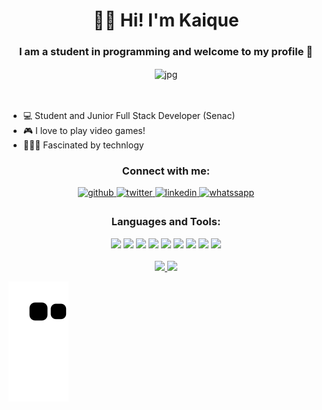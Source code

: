 
<h1 align="center">👋🏻 Hi! I'm Kaique</h1>
<h3 align="center">I am a student in programming and welcome to my profile 🤗</h3>

<div align="center">
<img align="center" alt="jpg" width="250px" src="https://media.giphy.com/media/2IudUHdI075HL02Pkk/giphy.gif" />
</div>
<br>
<br>

<ul>
<li>💻 Student and Junior Full Stack Developer (Senac) </li>
<li>🎮 I love to play video games! </li>
<li>👨🏻‍💻 Fascinated by technlogy </li>
</ul>

<h3 align="center">Connect with me:</h3>
<div align="center">
    <a href="https://github.com/KaiqueGSilva" target="_blank">
    <img src=https://img.shields.io/badge/github-%2324292e.svg?&style=for-the-badge&logo=github&logoColor=white alt=github style="margin-bottom: 5px;" />
    </a>
    <a href="https://twitter.com/askt4z" target="_blank">
    <img src=https://img.shields.io/badge/twitter-%2300acee.svg?&style=for-the-badge&logo=twitter&logoColor=white alt=twitter style="margin-bottom: 5px;" />
    </a>
    <a href="https://www.linkedin.com/in/kaique-gon%C3%A7alves-0686a6231/" target="_blank">
    <img src=https://img.shields.io/badge/linkedin-%231E77B5.svg?&style=for-the-badge&logo=linkedin&logoColor=white alt=linkedin style="margin-bottom: 5px;" />
    </a>
    <a href="https://wa.me/5511959460001" target="_blank">
    <img src=https://img.shields.io/badge/WhatsApp-25D366?style=for-the-badge&logo=whatsapp&logoColor=white alt=whatssapp style="margin-bottom: 5px;" />
    </a>  
</div>

<h3 align="center">Languages and Tools:</h3>

<div align="center" >
<img height="30" src="https://img.shields.io/badge/HTML5-E34F26?style=for-the-badge&logo=html5&logoColor=white"> <img height="30" src="https://img.shields.io/badge/CSS3-1572B6?style=for-the-badge&logo=css3&logoColor=white"> <img height="30" src="https://img.shields.io/badge/JavaScript-323330?style=for-the-badge&logo=javascript&logoColor=F7DF1E"> <img height="30" src="https://img.shields.io/badge/-Dart-9cf?style=for-the-badge&logo=Dart"> <img height="30" src="https://img.shields.io/badge/React-20232A?style=for-the-badge&logo=react&logoColor=61DAFB"> <img height="30" src="https://img.shields.io/badge/Bootstrap-563D7C?style=for-the-badge&logo=bootstrap&logoColor=white"> <img height="30" src="https://img.shields.io/badge/Node.js-339933?style=for-the-badge&logo=nodedotjs&logoColor=white"> <img height="30" src="https://img.shields.io/badge/PHP-777BB4?style=for-the-badge&logo=php&logoColor=white"> <img height="30" src="https://img.shields.io/badge/-Android%20Studio%20-blue?style=for-the-badge&logo=AndroidStudio">
</div>
<br>

<div align="center">
    <a href="https://github.com/KaiqueGSilva">
    <img height="180em" src="https://github-readme-stats.vercel.app/api/top-langs/?username=KaiqueGSilva&layout=compact&langs_count=7&theme=dracula"/>
    <img height="180em" src="https://github-readme-stats.vercel.app/api?username=KaiqueGSilva&show_icons=true&theme=dracula&include_all_commits=true&count_private=true"/>
</div>

![Snake animation](https://github.com/KaiqueGSilva/KaiqueGSilva/blob/output/github-contribution-grid-snake.svg)
